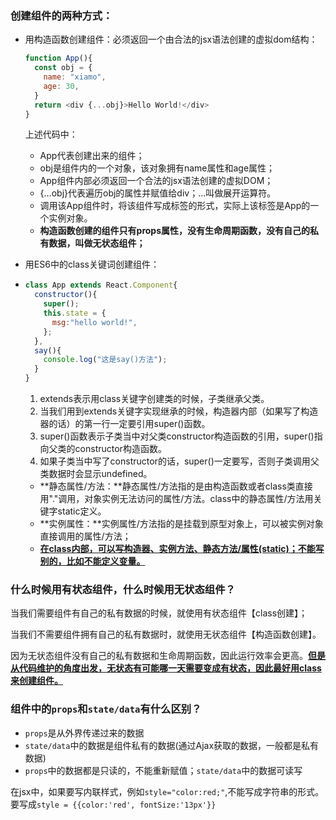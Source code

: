 ### 创建组件的两种方式：

- 用构造函数创建组件：必须返回一个由合法的jsx语法创建的虚拟dom结构：

  ```javascript
  function App(){
    const obj = {
      name: "xiamo",
      age: 30,
    }
    return <div {...obj}>Hello World!</div>
  }
  ```

  上述代码中：

  - App代表创建出来的组件；
  - obj是组件内的一个对象，该对象拥有name属性和age属性；
  - App组件内部必须返回一个合法的jsx语法创建的虚拟DOM；
  - {…obj}代表遍历obj的属性并赋值给div；...叫做展开运算符。
  - 调用该App组件时，将该组件写成标签的形式，实际上该标签是App的一个实例对象。
  - **构造函数创建的组件只有props属性，没有生命周期函数，没有自己的私有数据，叫做无状态组件；**

- 用ES6中的class关键词创建组件：

- ```javascript
  class App extends React.Component{
    constructor(){
      super();
      this.state = {
        msg:"hello world!",
      };
    },
    say(){
      console.log("这是say()方法");
    }
  }
  ```

  1. extends表示用class关键字创建类的时候，子类继承父类。
  2. 当我们用到extends关键字实现继承的时候，构造器内部（如果写了构造器的话）的第一行一定要引用super()函数。
  3. super()函数表示子类当中对父类constructor构造函数的引用，super()指向父类的constructor构造函数。
  4. 如果子类当中写了constructor的话，super()一定要写，否则子类调用父类数据时会显示undefined。

  - **静态属性/方法：**静态属性/方法指的是由构造函数或者class类直接用"."调用，对象实例无法访问的属性/方法。class中的静态属性/方法用关键字static定义。
  - **实例属性：**实例属性/方法指的是挂载到原型对象上，可以被实例对象直接调用的属性/方法；
  - **<u>在class内部，可以写构造器、实例方法、静态方法/属性(static)；不能写别的，比如不能定义变量。</u>**

### 什么时候用有状态组件，什么时候用无状态组件？

当我们需要组件有自己的私有数据的时候，就使用有状态组件【class创建】；

当我们不需要组件拥有自己的私有数据时，就使用无状态组件【构造函数创建】。

因为无状态组件没有自己的私有数据和生命周期函数，因此运行效率会更高。**<u>但是从代码维护的角度出发，无状态有可能哪一天需要变成有状态，因此最好用class来创建组件。</u>**

### 组件中的`props`和`state/data`有什么区别？

- `props`是从外界传递过来的数据
- `state/data`中的数据是组件私有的数据(通过Ajax获取的数据，一般都是私有数据)
- `props`中的数据都是只读的，不能重新赋值；`state/data`中的数据可读写

在jsx中，如果要写内联样式，例如`style="color:red;"`,不能写成字符串的形式。要写成`style = {{color:'red', fontSize:'13px'}}`